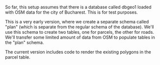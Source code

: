 So far, this setup assumes that there is a database called dbgeo1 loaded
with OSM data for the city of Bucharest. This is for test purposes.

This is a very early version, where we create a separate schema called
"plan" (which is separate from the regular schema of the database).
We'll use this schema to create two tables, one for parcels, the other
for roads.  We'll transfer some limited amount of data from OSM to
populate tables in the "plan" schema.

The current version includes code to render the existing polygons in
the parcel table.
